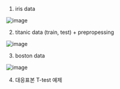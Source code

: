 1. iris data

![image](https://user-images.githubusercontent.com/87803612/158298313-b4e69612-78b2-4e8a-925a-56774568a558.png)

2. titanic data (train, test) + prepropessing

![image](https://user-images.githubusercontent.com/87803612/158298415-1786b16d-fc8e-43be-becb-451f43fdfb1a.png)

3. boston data

![image](https://user-images.githubusercontent.com/87803612/158298590-bb9236d8-1b17-4ca3-9234-0b7b16d5ac90.png)

4. 대응표본 T-test 예제

